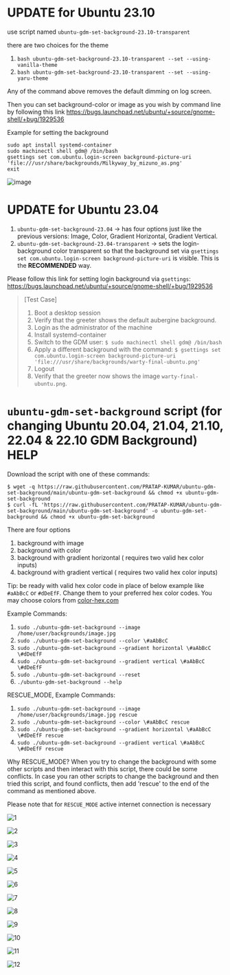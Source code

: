 # UPDATE for Ubuntu 23.10
use script named `ubuntu-gdm-set-background-23.10-transparent`

there are two choices for the theme
1. `bash ubuntu-gdm-set-background-23.10-transparent --set --using-vanilla-theme`
2. `bash ubuntu-gdm-set-background-23.10-transparent --set --using-yaru-theme`

Any of the command above removes the default dimming on log screen.

Then you can set background-color or image as you wish by command line by following this link https://bugs.launchpad.net/ubuntu/+source/gnome-shell/+bug/1929536

Example for setting the background
````
sudo apt install systemd-container
sudo machinectl shell gdm@ /bin/bash
gsettings set com.ubuntu.login-screen background-picture-uri 'file:///usr/share/backgrounds/Milkyway_by_mizuno_as.png'
exit
````

![image](https://github.com/PRATAP-KUMAR/ubuntu-gdm-set-background/assets/40719899/e969f6d1-1054-4b57-9d3b-ba5233a6d59b)


# UPDATE for Ubuntu 23.04

1. `ubuntu-gdm-set-background-23.04` -> has four options just like the previous versions: Image, Color, Gradient Horizontal, Gradient Vertical.
2. `ubuntu-gdm-set-background-23.04-transparent` -> sets the login-background color transparent so that the background set via `gsettings set com.ubuntu.login-screen background-picture-uri` is visible. This is the **RECOMMENDED** way.

Please follow this link for setting login background via `gsettings`: https://bugs.launchpad.net/ubuntu/+source/gnome-shell/+bug/1929536

> [Test Case]
>
> 1. Boot a desktop session
> 2. Verify that the greeter shows the default aubergine background.
> 3. Login as the administrator of the machine
> 4. Install systemd-container
> 5. Switch to the GDM user:
>    `$ sudo machinectl shell gdm@ /bin/bash`
> 6. Apply a different background with the command:
>    `$ gsettings set com.ubuntu.login-screen background-picture-uri 'file:///usr/share/backgrounds/warty-final-ubuntu.png'`
> 7. Logout
> 8. Verify that the greeter now shows the image `warty-final-ubuntu.png`.

# `ubuntu-gdm-set-background` script (for changing Ubuntu 20.04, 21.04, 21.10, 22.04 & 22.10 GDM Background) HELP

Download the script with one of these commands:

```console
$ wget -q https://raw.githubusercontent.com/PRATAP-KUMAR/ubuntu-gdm-set-background/main/ubuntu-gdm-set-background && chmod +x ubuntu-gdm-set-background
$ curl -fL 'https://raw.githubusercontent.com/PRATAP-KUMAR/ubuntu-gdm-set-background/main/ubuntu-gdm-set-background' -o ubuntu-gdm-set-background && chmod +x ubuntu-gdm-set-background
```

There are four options

1. background with image
2. background with color
3. background with gradient horizontal ( requires two valid hex color inputs)
4. background with gradient vertical ( requires two valid hex color inputs)

Tip: be ready with valid hex color code in place of below example like `#aAbBcC` or `#dDeEfF`. Change them to your preferred hex color codes.
You may choose colors from [color-hex.com](https://www.color-hex.com/)

Example Commands:

1. `sudo ./ubuntu-gdm-set-background --image /home/user/backgrounds/image.jpg`
2. `sudo ./ubuntu-gdm-set-background --color \#aAbBcC`
3. `sudo ./ubuntu-gdm-set-background --gradient horizontal \#aAbBcC \#dDeEfF`
4. `sudo ./ubuntu-gdm-set-background --gradient vertical \#aAbBcC \#dDeEfF`
5. `sudo ./ubuntu-gdm-set-background --reset`
6. `./ubuntu-gdm-set-background --help`

RESCUE_MODE, Example Commands:

1. `sudo ./ubuntu-gdm-set-background --image /home/user/backgrounds/image.jpg rescue`
2. `sudo ./ubuntu-gdm-set-background --color \#aAbBcC rescue`
3. `sudo ./ubuntu-gdm-set-background --gradient horizontal \#aAbBcC \#dDeEfF rescue`
4. `sudo ./ubuntu-gdm-set-background --gradient vertical \#aAbBcC \#dDeEfF rescue`

Why RESCUE_MODE?
When you try to change the background with some other scripts and then interact with this script,
there could be some conflicts. In case you ran other scripts to change the background and then tried this script,
and found conflicts, then add 'rescue' to the end of the command as mentioned above.

Please note that for `RESCUE_MODE` active internet connection is necessary

![1](https://user-images.githubusercontent.com/40719899/138041931-c61f5223-b446-47f4-bc30-4926b380db9f.png)

![2](https://user-images.githubusercontent.com/40719899/138041947-ca1d8f27-a294-45c4-9f0a-50e6c5de8004.png)

![3](https://user-images.githubusercontent.com/40719899/138041955-321aa1bb-1d1f-4b61-96ff-9accc129b846.png)

![4](https://user-images.githubusercontent.com/40719899/138041957-e8dcae5c-b52d-4c58-be04-d899b9e49ce8.png)

![5](https://user-images.githubusercontent.com/40719899/138041959-32db8c1b-7679-4513-9c15-5071f231f796.png)

![6](https://user-images.githubusercontent.com/40719899/138041960-3978f9c0-8cee-4a68-82fb-5f77865c8c77.png)

![7](https://user-images.githubusercontent.com/40719899/138041961-7c58337d-9cbb-42d4-974f-d260a024e5fd.png)

![8](https://user-images.githubusercontent.com/40719899/138041963-a4981163-1c1f-4886-9a67-cfc1827a5d80.png)

![9](https://user-images.githubusercontent.com/40719899/138041965-19699e82-4d31-4539-80ac-3f3bc559504d.png)

![10](https://user-images.githubusercontent.com/40719899/138041973-bde88f7c-8fe5-4862-87bc-3affd4d44dbf.png)

![11](https://user-images.githubusercontent.com/40719899/138041974-e229d7a4-9950-4eec-b837-716d7947b192.png)

![12](https://user-images.githubusercontent.com/40719899/138041976-8c6f1f36-a32c-4ed3-993d-22fe66a9fc42.png)
